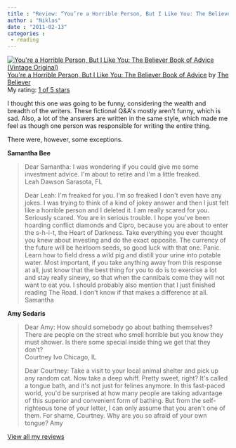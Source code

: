 ```yaml
---
title : "Review: “You’re a Horrible Person, But I Like You: The Believer Book of Advice”"
author : "Niklas"
date : "2011-02-13"
categories : 
 - reading
---
```


[![You're a Horrible Person, But I Like You: The Believer Book of Advice (Vintage Original)](http://photo.goodreads.com/books/1275836595m/7461943.jpg)](http://www.goodreads.com/book/show/7461943-you-re-a-horrible-person-but-i-like-you)[You're a Horrible Person, But I Like You: The Believer Book of Advice](http://www.goodreads.com/book/show/7461943-you-re-a-horrible-person-but-i-like-you) by [The Believer](http://www.goodreads.com/author/show/3282125.The_Believer)  
My rating: [1 of 5 stars](http://www.goodreads.com/review/show/147278773)  
  
I thought this one was going to be funny, considering the wealth and breadth of the writers. These fictional Q&A's mostly aren't funny, which is sad. Also, a lot of the answers are written in the same style, which made me feel as though one person was responsible for writing the entire thing.  
  
There were, however, some exceptions.  
  
**Samantha Bee**  
  

> Dear Samantha: I was wondering if you could give me some investment advice. I'm about to retire and I'm a little freaked.  
> Leah Dawson Sarasota, FL  
>   
> Dear Leah: I'm freaked for you. I'm so freaked I don't even have any jokes. I was trying to think of a kind of jokey answer and then I just felt like a horrible person and I deleted it. I am really scared for you. Seriously scared. You are in serious trouble. I hope you've been hoarding conflict diamonds and Cipro, because you are about to enter the s-h-i-t, the Heart of Darkness. Take everything you ever thought you knew about investing and do the exact opposite. The currency of the future will be heirloom seeds, so good luck with that one. Panic. Learn how to field dress a wild pig and distill your urine into potable water. Most important, if you take anything away from this response at all, just know that the best thing for you to do is to exercise a lot and stay really sinewy, so that when the cannibals come they will not want to eat you. I should probably also mention that I just finished reading The Road. I don't know if that makes a difference at all. Samantha

  
  
**Amy Sedaris**  
  

> Dear Amy: How should somebody go about bathing themselves? There are people on the street who smell horrible but you know they must shower. Is there some special inside thing we get that they don't?  
> Courtney Ivo Chicago, IL  
>   
> Dear Courtney: Take a visit to your local animal shelter and pick up any random cat. Now take a deep whiff. Pretty sweet, right? It's called a tongue bath, and it's not just for felines anymore. In this fast-paced world, you'd be surprised at how many people are taking advantage of this superior and convenient form of bathing. But from the self-righteous tone of your letter, I can only assume that you aren't one of them. For shame, Courtney. Why are you so afraid of your own tongue? Amy

  
  
[View all my reviews](http://www.goodreads.com/review/list/2106358-niklas-pivic)
